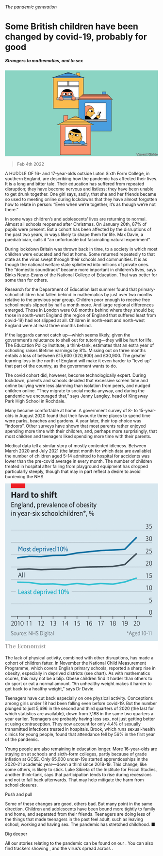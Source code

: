 ###### The pandemic generation

# Some British children have been changed by covid-19, probably for good 

##### Strangers to mathematics, and to sex 

![image](images/20220205_BRD001_0.jpg) 

> Feb 4th 2022 

A HUDDLE OF 16- and 17-year-olds outside Luton Sixth Form College, in southern England, are describing how the pandemic has affected their lives. It is a long and bitter tale. Their education has suffered from repeated disruption; they have become nervous and listless; they have been unable to get drunk together. One girl says, sadly, that she and her friends became so used to meeting online during lockdowns that they have almost forgotten how to relate in person: “Even when we’re together, it’s as though we’re not there.”

In some ways children’s and adolescents’ lives are returning to normal. Almost all schools reopened after Christmas. On January 20th, 87% of pupils were present. But a cohort has been affected by the disruptions of the past two years, in ways likely to shape them for life. Max Davie, a paediatrician, calls it “an unfortunate but fascinating natural experiment”.


During lockdown Britain was thrown back in time, to a society in which most children were educated and fed at home. Some returned repeatedly to that state as the virus swept through their schools and communities. It is as though the national welfare state splintered into millions of private ones. The “domestic soundtrack” became more important in children’s lives, says Binks Neate-Evans of the National College of Education. That was better for some than for others.

Research for the Department of Education last summer found that primary-school children had fallen behind in mathematics by just over two months relative to the previous year group. Children poor enough to receive free school meals slipped by half a month more. And large regional differences emerged. Those in London were 0.8 months behind where they should be; those in south-west England (the region of England that suffered least from covid-19) had not slipped at all. Children in north-east and north-west England were at least three months behind.

If the laggards cannot catch up—which seems likely, given the government’s reluctance to shell out for tutoring—they will be hurt for life. The Education Policy Institute, a think-tank, estimates that an extra year of schooling raises lifetime earnings by 8%. Missing out on three months entails a loss of between £15,600 ($20,900) and £30,900. The greater learning loss in the north of England will make it even harder to “level up” that part of the country, as the government wants to do.

The covid cohort did, however, become technologically expert. During lockdown, parents and schools decided that excessive screen time and online bullying were less alarming than isolation from peers, and nudged children online. “They migrate to social media anyway, and during the pandemic we encouraged that,” says Jenny Langley, head of Kingsway Park High School in Rochdale.

Many became comfortable at home. A government survey of 8- to 15-year-olds in August 2020 found that their favourite three places to spend time were parks, beaches and gardens. A year later, their top choice was “indoors”. Other surveys have shown that most parents rather enjoyed spending more time with their children, and, perhaps more surprisingly, that most children and teenagers liked spending more time with their parents.

Medical data tell a similar story of mostly contented idleness. Between March 2020 and July 2021 (the latest month for which data are available) the number of children aged 5-14 admitted to hospital for accidents was lower than the pre-covid average in every month. The number of children treated in hospital after falling from playground equipment has dropped particularly steeply, though that may in part reflect a desire to avoid burdening the NHS.

![image](images/20220205_BRC151.png) 


The lack of physical activity, combined with other disruptions, has made a cohort of children fatter. In November the National Child Measurement Programme, which covers English primary schools, reported a sharp rise in obesity, especially in deprived districts (see chart). As with mathematics scores, this may not be a blip. Obese children find it harder than others to do sport or eat a normal amount. “An unhealthy weight makes it harder to get back to a healthy weight,” says Dr Davie.

Teenagers have cut back especially on one physical activity. Conceptions among girls under 18 had been falling even before covid-19. But the number plunged to just 5,696 in the second and third quarters of 2020 (the last for which statistics are available), down from 7,188 in the same two quarters a year earlier. Teenagers are probably having less sex, not just getting better at using contraception. They now account for only 4.4% of sexually transmitted infections treated in hospitals. Brook, which runs sexual-health clinics for young people, found that attendance fell by 56% in the first year of the pandemic.

Young people are also remaining in education longer. More 16-year-olds are staying on at schools and sixth-form colleges, partly because of grade inflation at GCSE. Only 65,000 under-19s started apprenticeships in the 2020-21 academic year—down a third since 2018-19. This change, like some others, is likely to stick. Luke Sibieta of the Institute for Fiscal Studies, another think-tank, says that participation tends to rise during recessions and not to fall back afterwards. That may help mitigate the harm from school closures.

Push and pull

Some of these changes are good, others bad. But many point in the same direction. Children and adolescents have been bound more tightly to family and home, and separated from their friends. Teenagers are doing less of the things that made teenagers in the past feel adult, such as leaving school, working and having sex. The pandemic has stretched childhood. ■

Dig deeper

All our stories relating to the pandemic can be found on our . You can also find trackers showing ,  and the virus’s spread across .

